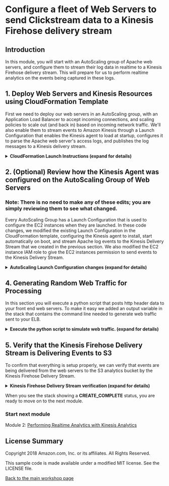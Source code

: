 #  Configure a fleet of Web Servers to send Clickstream data to a Kinesis Firehose delivery stream

## Introduction

In this module, you will start with an AutoScaling group of Apache web servers, and configure them to stream their log data in realtime to a Kinesis Firehose delivery stream. This will prepare for us to perform realtime analytics on the events being captured in these logs.

## 1. Deploy Web Servers and Kinesis Resources using CloudFormation Template

First we need to deploy our web servers in an AutoScaling group, with an Application Load Balancer to accept incoming connections, and scaling policies to scale out (and back in) based on incoming network traffic.  We'll also enable them to stream events to Amazon Kinesis through a Launch Configuration that  enables the Kinesis agent to load at startup, configures it to parse the Apache web server's access logs, and publishes the log messages to a Kinesis delivery stream.

<details>
<summary><strong>CloudFormation Launch Instructions (expand for details)</strong></summary><p>

1.	Right click the **Launch Stack** link below and "open in new tab"

Region| Launch
------|-----
EU (Ireland) | [![Launch Module 1 in ](http://docs.aws.amazon.com/AWSCloudFormation/latest/UserGuide/images/cloudformation-launch-stack-button.png)](https://console.aws.amazon.com/cloudformation/home?region=eu-west-1#/stacks/new?stackName=realtime-analytics-workshop&templateURL=https://s3-us-west-2.amazonaws.com/realtime-analytics-workshop/1-frontend-module-finish.yaml)
US West (Oregon) | [![Launch Module 1 in ](http://docs.aws.amazon.com/AWSCloudFormation/latest/UserGuide/images/cloudformation-launch-stack-button.png)](https://console.aws.amazon.com/cloudformation/home?region=us-west-2#/stacks/new?stackName=realtime-analytics-workshop&templateURL=https://s3-us-west-2.amazonaws.com/realtime-analytics-workshop/1-frontend-module-finish.yaml)
US West (N. Virginia) | [![Launch Module 1 in ](http://docs.aws.amazon.com/AWSCloudFormation/latest/UserGuide/images/cloudformation-launch-stack-button.png)](https://console.aws.amazon.com/cloudformation/home?region=us-east-1#/stacks/new?stackName=realtime-analytics-workshop&templateURL=https://s3-us-west-2.amazonaws.com/realtime-analytics-workshop/1-frontend-module-finish.yaml)

2.	Click **Next** on the Select Template page.

![Configuring CloudFormation Stack](../images/module-1-next.png)

3.	Click **Next**.
4.	Click **Next** Again. (skipping IAM advanced section)
5.	On the Review page, check the box to acknowledge that CloudFormation will create IAM resources and click **Create**.

![iam-accept](../images/iam-accept.png)

Here's what we just deployed:

![module-1-diagram](../images/module-1.png)
You can see that we have a Virtual Private Cloud (VPC) with 2 public subnets, and an Application Load Balancer that connects to a target group consisting of an AutoScaling Group with between 2 and 6 front-end web servers running Apache.  We've also added some CloudWatch alarms that will trigger AutoScaling ScaleUp/ScaleDown events based on the incoming network traffic on the web servers.  This is a typical web front-end fleet.  We've also added the Kinesis Agent to our web servers, and they are delivering their Apache access logs to a Kinesis Firehose delivery stream, which is then putting the events in an S3 bucket for later batch analysis.

While you wait for the stack to finish updating and reach **CREATE_COMPLETE** status, you can move on to the next steps and review the changes we just made to the CloudFormation stack.

</p></details>

## 2. (Optional) Review how the Kinesis Agent was configured on the AutoScaling Group of Web Servers

### Note: There is no need to make any of these edits; you are simply reviewing them to see what changed.

Every AutoScaling Group has a Launch Configuration that is used to configure the EC2 instances when they are launched.  In these code changes, we modified the existing Launch Configuration in the CloudFormation template, configuring the Kinesis agent to install, start automatically on boot, and stream Apache log events to the Kinesis Delivery Stream that we created in the previous section.  We also modified the EC2 instance IAM role to give the EC2 instances permission to send events to the Kinesis Delivery Stream.

<details>
<summary><strong>AutoScaling Launch Configuration changes (expand for details)</strong></summary><p>

1.  In the LaunchConfiguration resource, in the `Metadata` section, under `AWS::CloudFormation::Init`, `config`, `packages`, and `yum`, we added a line that contains `aws-kinesis-agent: []` 

<details>
<summary><strong>See this edit in context (expand for code)</strong></summary>

```YAML
  AutoScalingGroupLaunchConfig:
    Type: AWS::AutoScaling::LaunchConfiguration
    Metadata:
      AWS::CloudFormation::Init:
        config:
          packages:
            yum:
              httpd: []
              aws-kinesis-agent: []
          files:
```

</details>

2.  In the `files` section of the same resource, directly underneath `packages`, we added the file `/etc/aws-kinesis/agent.json` with the following configuration:

<details>
<summary><strong>See this edit in context (expand for code)</strong></summary>

```YAML
          packages:
            yum:
              httpd: []
              aws-kinesis-agent: []
          files:
            /etc/aws-kinesis/agent.json:
              content: !Sub |
                { "cloudwatch.emitMetrics": false,
                  "maxBufferAgeMillis":"1000",
                  "firehose.endpoint": "https://firehose.${AWS::Region}.amazonaws.com",
                  "flows": [
                    {
                     "filePattern": "/var/log/httpd/access_log*",
                      "deliveryStream": "${DeliveryStream}",
                      "partitionKeyOption": "RANDOM",
                      "dataProcessingOptions": [
                      {
                        "optionName": "LOGTOJSON",
                        "logFormat":"COMBINEDAPACHELOG",
                        "matchPattern": "^([\\d.]+) (\\S+) (\\S+) \\[([\\w:/]+\\s[+\\-]\\d{4})\\] \"(.+?)\" (\\d{3}) ([0-9]+) \"(.+?)\" \"(.+?)\" \"(.+?)\" \"(.+?)\" \"(.+?)\" \"(.+?)\" \"(.+?)\" \"(.+?)\" \"(.+?)\"$",
                        "customFieldNames": ["host", "ident", "authuser", "datetime", "request", "response", "bytes", "referrer", "agent", "event", "clientid", "page", "custom_metric_name", "custom_metric_int_value", "custom_metric_float_value", "custom_metric_string_value"]
                      }
                      ]
                    }
                  ]
                }
            /var/www/html/index.html:
```
</details>

3.  In the `commands` section of the same resource, we added the following two commands, which will execute `chkconfig` to add the `aws-kinesis-agent` to `/etc/init.d` and enable it by symlinking it into the appropriate `/etc/rcX.d` directories so that it will launch on startup:

<details>
<summary><strong>See this edit in context (expand for code)</strong></summary>

```YAML
            ad-add-service-aws-kinesis-agent:
              command: chkconfig --add aws-kinesis-agent
            ae-add-service-startup-aws-kinesis-agent:
              command: chkconfig aws-kinesis-agent on
```
</details>

4.  Next, also in the `commands` section of the same resource, we added the following command, which will modify the Apache log format to include a data header:

<details>
<summary><strong>See this edit in context (expand for code)</strong></summary>

```YAML
            ca-add-data-header:
              command: sed -i 's/LogFormat "%h %l %u %t \\"%r\\" %>s %b \\"%{Referer}i\\"
                \\"%{User-Agent}i\\"" combined/LogFormat "%h %l %u %t \\"%r\\" %>s
                %b \\"%{Referer}i\\" \\"%{User-Agent}i\\" \\"%{event}i\\" \\"%{clientid}i\\"
                \\"%{page}i\\" \\"%{custom_metric_name}i\\" \\"%{custom_metric_int_value}i\\" \\"%{custom_metric_float_value}i\\" \\"%{custom_metric_string_value}i\\"" combined/' /etc/httpd/conf/httpd.conf
```
</details>

5.  Next, we also added the `aws-kinesis-agent` to the `services` section of the same resource.  This will ensure that the service is running:

<details>
<summary><strong>See this edit in context (expand for code)</strong></summary>

```YAML
              aws-kinesis-agent:
                enabled: 'true'
                ensureRunning: 'true'
                files:
                  - /etc/init.d/aws-kinesis-agent
```
</details>

6.  Next, we added a new IAM policy to the `WebServerKinesisRole` resource, which will give it permission to put event records on the Kinesis Delivery Stream.  This is located where the `Policies:` section begins:

<details>
<summary><strong>See this edit in context (expand for code)</strong></summary>

```YAML
      Policies:
        - PolicyName: puttofirehose
          PolicyDocument:
            Version: '2012-10-17'
            Statement:
              - Effect: Allow
                Action:
                  - firehose:PutRecord
                  - firehose:PutRecordBatch
                Resource:
                  - !GetAtt 'DeliveryStream.Arn'
        - PolicyName: ssmagent
```
Note: again, we are using resource-based permissions to implement the security best practice of least privilege, by referring to `!GetAtt 'DeliveryStream.Arn'`

</details>

## 3. (Optional) Review the Kinesis Resources that were added to the CloudFormation stack

### Note: There is no need to make any of these edits; you are simply reviewing them to see what changed.

1.  The first thing that was added to the stack was an S3 analytics bucket resource, as well as a Kinesis Firehose Delivery Stream that will deliver events to it.  

<details>
<summary><strong>AnalyticsBucket Resource (expand for code)</strong></summary>

```YAML
# Kinesis Application
  AnalyticsBucket:
    Type: AWS::S3::Bucket
    DeletionPolicy: Retain
```

</details>

2.	The next thing that was added to the stack was an IAM Role and Policy that will give the Kinesis Delivery Stream permissions to deliver the events directly below the S3 bucket resource:  

<details>
<summary><strong>DeliveryStreamRole Resource (expand for code)</strong></summary>

```YAML
  DeliveryStreamRole:
    Type: AWS::IAM::Role
    Properties:
      AssumeRolePolicyDocument:
        Version: '2012-10-17'
        Statement:
          - Effect: Allow
            Principal:
              Service:
                - firehose.amazonaws.com
            Action:
              - sts:AssumeRole
      Policies:
        - PolicyName: s3Access
          PolicyDocument:
            Version: '2012-10-17'
            Statement:
              - Sid: ''
                Effect: Allow
                Action:
                  - s3:AbortMultipartUpload
                  - s3:GetBucketLocation
                  - s3:GetObject
                  - s3:ListBucket
                  - s3:ListBucketMultipartUploads
                  - s3:PutObject
                Resource:
                  - !Sub '${AnalyticsBucket.Arn}'
                  - !Sub '${AnalyticsBucket.Arn}/*'
              - Sid: ''
                Effect: Allow
                Action:
                  - logs:PutLogEvents
                Resource:
                  - !Sub 'arn:aws:logs:${AWS::Region}:${AWS::AccountId}:log-group:/aws/kinesisfirehose/*:log-stream:*'
```
Note: We are following the _principle of least privilege_ by enabling resource-level permissions and referencing the `AnalyticsBucket` as `!Sub '${AnalyticsBucket.Arn}'`

</details>

3. We also added a Kinesis Delivery Stream resource directly below the IAM Role:  

<details>
<summary><strong>DeliveryStream Resource (expand for code)</strong></summary>

```YAML
  DeliveryStream:
    Type: AWS::KinesisFirehose::DeliveryStream
    Properties:
      DeliveryStreamType: DirectPut
      S3DestinationConfiguration:
        BucketARN: !Sub '${AnalyticsBucket.Arn}'
        BufferingHints:
          IntervalInSeconds: '60'
          SizeInMBs: '1'
        CompressionFormat: UNCOMPRESSED
        RoleARN: !GetAtt 'DeliveryStreamRole.Arn'
```
Note: By setting `IntervalInSeconds` to `60` and `SizeInMBs` to `1`, we are configuring the Kinesis Delivery Stream to deliver events to the S3 bucket whenever either 60 seconds has elapsed, or more than 1MB of event data is in the stream.  Whenever either of these conditions is met, the events will be delivered.

</details>

</p></details>

## 4. Generating Random Web Traffic for Processing

In this section you will execute a python script that posts http header data to your front end web servers.  To make it easy we added an output variable in the stack that contains the command line needed to generate web traffic sent to your ELB.  

<details>
<summary><strong>Execute the python script to simulate web traffic. (expand for details)</strong></summary><p>

1.  In the AWS Console select CloudFormation to view the Stacks and check the box to the left of your stack that you just updated. 

![Select Stack](../images/2-select-stack.png)

2.  Select the Outputs tab to display the output variables for your stack. 
3.  Locate the DataGenerator key and copy the Value from the browser.

![Outputs](../images/2-outputs.png)

4.  The python script, `test-beacon.py` is located in the `module-1/` folder in the GitHub repository that you should have checked out.  If you have trouble locating it, you can also find it ([here.](test-beacon.py))

<details>
<summary><strong>Example Command (expand for details)</strong></summary>

If you are using the Cloud9 environment your repository was checked out underneath an `environment` subdirectory:
```bash
  cd ~/environment/realtime-web-analytics-workshop/module-1/
  python ./test-beacon.py http://<loadbalancer>.us-east-1.elb.amazonaws.com/beacon 20000 0.5
```

Or, assuming you checked out the GitHub repository to your home directory:
```bash
  cd ~/realtime-web-analytics-workshop/module-1/
  python ./test-beacon.py http://realt-Appli-1P8C8FJ52YGXM-EXAMPLE.us-east-1.elb.amazonaws.com/beacon 20000 0.5
```

*  The first parameter is the address for the load balancer.  Your DNS entry will be different than the example here.
*  The second parameter is the number of requests to send before ending the script.  In this case the script will simulate 20,000 web requests.
*  The last parameter is the number of seconds to delay between sending requests.  Using these values the script should generate data for over two hours. 
4.  Open a terminal or command window, naviagte to the folder that contains the test-beacon.py script and execute the command.  If the post messages are sent successfully to the load balancer, you should see an incrementing count in the terminal window.  You can leave this running for the rest of the workshop.

Note: if you checked out the GitHub repository in your Cloud9 environment, the script should be located in `~/environment/realtime-web-analytics-workshop/module-1/`.

</details>

</details>

## 5. Verify that the Kinesis Firehose Delivery Stream is Delivering Events to S3

To confirm that everything is setup properly, we can verify that events are being delivered from the web servers to the S3 analytics bucket by the Kinesis Firehose Delivery Stream.

<details>
<summary><strong>Kinesis Firehose Delivery Stream verification (expand for details)</strong></summary><p>

1.	Navigate in the AWS console to **Services**, then **CloudFormation**.
2.  Select the CloudFormation stack that you deployed in step 1 of this module.
3.  Click on the **Resources** tab in the bottom half of the screen, and find the `AnalyticsBucket` resource, then click on the link in the `Physical ID` column to navigate there:

![S3 Bucket](../images/1-bucket-resource.png)

4.  Once you navigate to the bucket folder structure, it should look like this:

![S3 Bucket](../images/module-1-verifys3.png)

5.  Navigate all the way down into the folder structure (it is organized by year, month, day, hour, etc.) until you see individual objects that are collections of events that were delivered by the Kinesis Firehose Delivery Stream:

![S3 Bucket](../images/module-1-verifys32.png)

If you see folders and objects inside the folders that were delivered by the Kinesis Firehose Delivery Stream, everything is working correctly, and you can proceed to the next module.

</p></details>

When you see the stack showing a **CREATE_COMPLETE** status, you are ready to move on to the next module.

### Start next module

Module 2: [Performing Realtime Analytics with Kinesis Analytics](../module-2/README.md)

## License Summary

Copyright 2018 Amazon.com, Inc. or its affiliates. All Rights Reserved.

This sample code is made available under a modified MIT license. See the LICENSE file.

[Back to the main workshop page](../README.md)